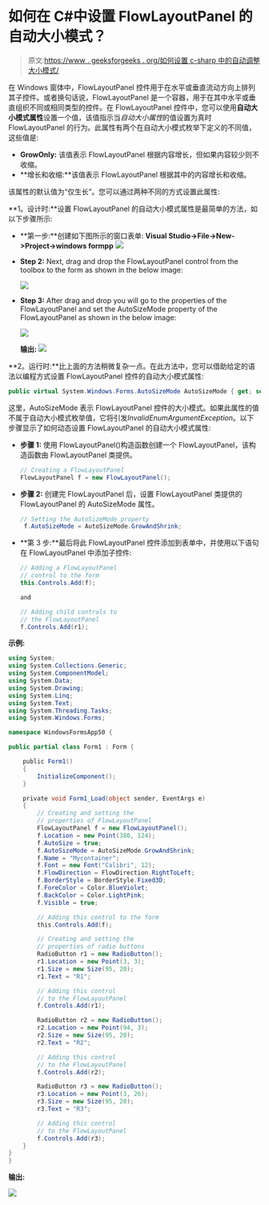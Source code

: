 # 如何在 C#中设置 FlowLayoutPanel 的自动大小模式？

> 原文:[https://www . geeksforgeeks . org/如何设置 c-sharp 中的自动调整大小模式/](https://www.geeksforgeeks.org/how-to-set-the-auto-size-mode-of-flowlayoutpanel-in-c-sharp/)

在 Windows 窗体中，FlowLayoutPanel 控件用于在水平或垂直流动方向上排列其子控件。或者换句话说，FlowLayoutPanel 是一个容器，用于在其中水平或垂直组织不同或相同类型的控件。在 FlowLayoutPanel 控件中，您可以使用**自动大小模式属性**设置一个值，该值指示当*自动大小属性*的值设置为真时 FlowLayoutPanel 的行为。此属性有两个在自动大小模式枚举下定义的不同值，这些值是:

*   **GrowOnly:** 该值表示 FlowLayoutPanel 根据内容增长，但如果内容较少则不收缩。
*   **增长和收缩:**该值表示 FlowLayoutPanel 根据其中的内容增长和收缩。

该属性的默认值为“仅生长”。您可以通过两种不同的方式设置此属性:

**1。设计时:**设置 FlowLayoutPanel 的自动大小模式属性是最简单的方法，如以下步骤所示:

*   **第一步:**创建如下图所示的窗口表单:
    **Visual Studio->File->New->Project->windows formpp**
    ![](img/de9202f1f4646167e60ea580d67273d9.png)
*   **Step 2:** Next, drag and drop the FlowLayoutPanel control from the toolbox to the form as shown in the below image:

    ![](img/7c56f90e5038e57f1451c130e878cac2.png)

*   **Step 3:** After drag and drop you will go to the properties of the FlowLayoutPanel and set the AutoSizeMode property of the FlowLayoutPanel as shown in the below image:

    ![](img/bae7c425b1d213452d53b2d0fddb6562.png)

    **输出:**
    ![](img/1ba9f9433d056f266e6d3af9472e36fe.png)

**2。运行时:**比上面的方法稍微复杂一点。在此方法中，您可以借助给定的语法以编程方式设置 FlowLayoutPanel 控件的自动大小模式属性:

```cs
public virtual System.Windows.Forms.AutoSizeMode AutoSizeMode { get; set; }
```

这里，AutoSizeMode 表示 FlowLayoutPanel 控件的大小模式。如果此属性的值不属于自动大小模式枚举值，它将引发*InvalidEnumArgumentException*。以下步骤显示了如何动态设置 FlowLayoutPanel 的自动大小模式属性:

*   **步骤 1:** 使用 FlowLayoutPanel()构造函数创建一个 FlowLayoutPanel，该构造函数由 FlowLayoutPanel 类提供。

    ```cs
    // Creating a FlowLayoutPanel
    FlowLayoutPanel f = new FlowLayoutPanel();

    ```

*   **步骤 2:** 创建完 FlowLayoutPanel 后，设置 FlowLayoutPanel 类提供的 FlowLayoutPanel 的 AutoSizeMode 属性。

    ```cs
    // Setting the AutoSizeMode property
     f.AutoSizeMode = AutoSizeMode.GrowAndShrink;

    ```

*   **第 3 步:**最后将此 FlowLayoutPanel 控件添加到表单中，并使用以下语句在 FlowLayoutPanel 中添加子控件:

    ```cs
    // Adding a FlowLayoutPanel
    // control to the form
    this.Controls.Add(f);

    and 

    // Adding child controls to
    // the FlowLayoutPanel
    f.Controls.Add(r1);

    ```

**示例:**

```cs
using System;
using System.Collections.Generic;
using System.ComponentModel;
using System.Data;
using System.Drawing;
using System.Linq;
using System.Text;
using System.Threading.Tasks;
using System.Windows.Forms;

namespace WindowsFormsApp50 {

public partial class Form1 : Form {

    public Form1()
    {
        InitializeComponent();
    }

    private void Form1_Load(object sender, EventArgs e)
    {
        // Creating and setting the 
        // properties of FlowLayoutPanel
        FlowLayoutPanel f = new FlowLayoutPanel();
        f.Location = new Point(380, 124);
        f.AutoSize = true;
        f.AutoSizeMode = AutoSizeMode.GrowAndShrink;
        f.Name = "Mycontainer";
        f.Font = new Font("Calibri", 12);
        f.FlowDirection = FlowDirection.RightToLeft;
        f.BorderStyle = BorderStyle.Fixed3D;
        f.ForeColor = Color.BlueViolet;
        f.BackColor = Color.LightPink;
        f.Visible = true;

        // Adding this control to the form
        this.Controls.Add(f);

        // Creating and setting the
        // properties of radio buttons
        RadioButton r1 = new RadioButton();
        r1.Location = new Point(3, 3);
        r1.Size = new Size(95, 20);
        r1.Text = "R1";

        // Adding this control 
        // to the FlowLayoutPanel
        f.Controls.Add(r1);

        RadioButton r2 = new RadioButton();
        r2.Location = new Point(94, 3);
        r2.Size = new Size(95, 20);
        r2.Text = "R2";

        // Adding this control 
        // to the FlowLayoutPanel
        f.Controls.Add(r2);

        RadioButton r3 = new RadioButton();
        r3.Location = new Point(3, 26);
        r3.Size = new Size(95, 20);
        r3.Text = "R3";

        // Adding this control 
        // to the FlowLayoutPanel
        f.Controls.Add(r3);
    }
}
}
```

**输出:**

![](img/c9059e2234ea51d0b6cf0f4be0efa2eb.png)